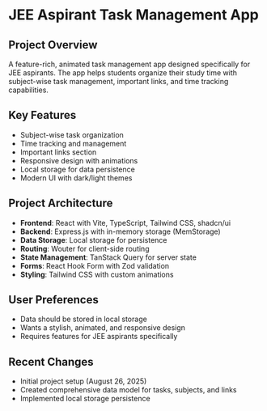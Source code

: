 # JEE Aspirant Task Management App

## Project Overview
A feature-rich, animated task management app designed specifically for JEE aspirants. The app helps students organize their study time with subject-wise task management, important links, and time tracking capabilities.

## Key Features
- Subject-wise task organization
- Time tracking and management
- Important links section
- Responsive design with animations
- Local storage for data persistence
- Modern UI with dark/light themes

## Project Architecture
- **Frontend**: React with Vite, TypeScript, Tailwind CSS, shadcn/ui
- **Backend**: Express.js with in-memory storage (MemStorage)
- **Data Storage**: Local storage for persistence
- **Routing**: Wouter for client-side routing
- **State Management**: TanStack Query for server state
- **Forms**: React Hook Form with Zod validation
- **Styling**: Tailwind CSS with custom animations

## User Preferences
- Data should be stored in local storage
- Wants a stylish, animated, and responsive design
- Requires features for JEE aspirants specifically

## Recent Changes
- Initial project setup (August 26, 2025)
- Created comprehensive data model for tasks, subjects, and links
- Implemented local storage persistence